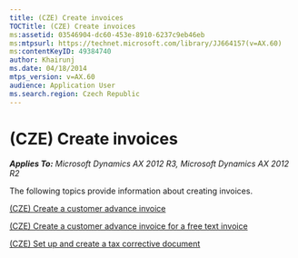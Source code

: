 ```yaml
---
title: (CZE) Create invoices
TOCTitle: (CZE) Create invoices
ms:assetid: 03546904-dc60-453e-8910-6237c9eb46eb
ms:mtpsurl: https://technet.microsoft.com/library/JJ664157(v=AX.60)
ms:contentKeyID: 49384740
author: Khairunj
ms.date: 04/18/2014
mtps_version: v=AX.60
audience: Application User
ms.search.region: Czech Republic
---
```


# (CZE) Create invoices 


_**Applies To:** Microsoft Dynamics AX 2012 R3, Microsoft Dynamics AX 2012 R2_

The following topics provide information about creating invoices.

[(CZE) Create a customer advance invoice](cze-create-a-customer-advance-invoice.md)

[(CZE) Create a customer advance invoice for a free text invoice](cze-create-a-customer-advance-invoice-for-a-free-text-invoice.md)

[(CZE) Set up and create a tax corrective document](cze-set-up-and-create-a-tax-corrective-document.md)

  


